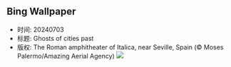 ## Bing Wallpaper
- 时间: 20240703
- 标题: Ghosts of cities past
- 版权: The Roman amphitheater of Italica, near Seville, Spain (© Moses Palermo/Amazing Aerial Agency)
![](https://cn.bing.com/th?id=OHR.ItalicaRuins_EN-US4110786318_UHD.jpg&rf=LaDigue_UHD.jpg&pid=hp&w=3840&h=2160&rs=1&c=4)
